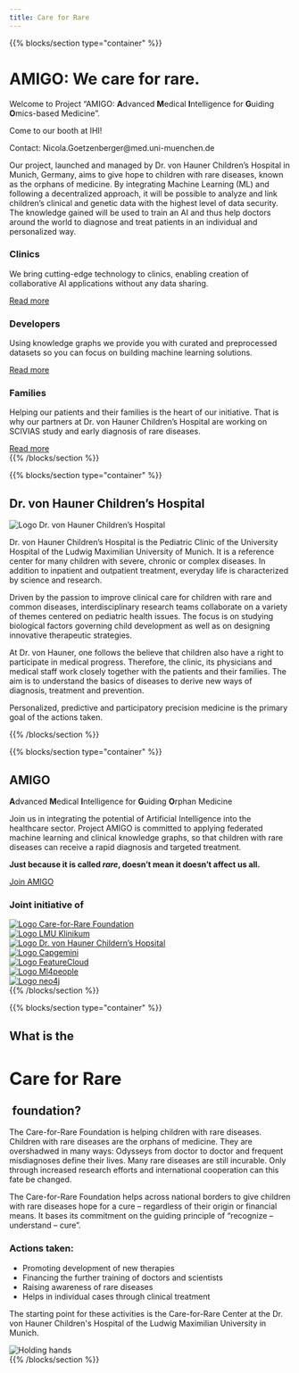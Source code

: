 ```yaml
---
title: Care for Rare
---
```


{{% blocks/section type="container" %}}
<div class="mb-4">
<div class="d-inline-flex -bg-primary p-2 rounded">
<h1 class="-text-white display-5 fw-bold m-0">AMIGO: We care for rare.</h1>
</div>
</div>

<p class="lead">
Welcome to Project “AMIGO: <strong>A</strong>dvanced <strong>M</strong>edical <strong>I</strong>ntelligence for <strong>G</strong>uiding <strong>O</strong>mics-based  Medicine”.
</p>
<p>
Come to our booth at IHI!
</p>
<p>
Contact: Nicola.Goetzenberger@med.uni-muenchen.de
</p>
<p class="mb-4">
Our project, launched and managed by Dr. von Hauner Children’s Hospital in Munich, Germany, aims to give hope to children with rare diseases, known as the orphans of medicine. By integrating Machine Learning (ML) and following a decentralized approach, it will be possible to analyze and link children’s clinical and genetic data with the highest level of data security. The knowledge gained will be used to train an AI and thus help doctors around the world to diagnose and treat patients in an individual and personalized way.
</p>

<div class="row row-cols-1 row-cols-md-3 g-4 p-0">
<div class="col">
<div class="card h-100">
<div class="card-body">
<div class="d-flex pb-2">
<div class="flex-grow-1"><h3 class="card-title">Clinics</h3></div>
<div><i class="fa-regular fa-hospital fa-2xl"></i></div>
</div>
<p class="card-text">
We bring cutting-edge technology to clinics, enabling creation of collaborative AI applications without any data sharing.
</p>
</div>
<div class="card-footer bg-white border-0 mb-2">
<a href="./docs/clinics" class="btn btn-light">Read more</a>
</div>
</div>
</div>
<div class="col">
<div class="card h-100">
<div class="card-body">
<div class="d-flex pb-2">
<div class="flex-grow-1"><h3 class="card-title">Developers</h3></div>
<div><i class="fa-regular fa-code fa-2xl"></i></div>
</div>
<p class="card-text flex-grow-1">Using knowledge graphs we provide you with curated and preprocessed datasets so you can focus on building machine learning solutions.
</p>
</div>
<div class="card-footer bg-white border-0 mb-2">
<a href="./docs/developers/" class="btn btn-light">Read more</a>
</div>
</div>
</div>
<div class="col">
<div class="card h-100">
<div class="card-body">
<div class="d-flex pb-2">
<div class="flex-grow-1"><h3 class="card-title">Families</h3></div>
<div><i class="fa-regular fa-people-roof fa-2xl"></i></div>
</div>
<p class="card-text">
Helping our patients and their families is the heart of our initiative. That is why our partners at Dr. von Hauner Children’s Hospital are working on SCIVIAS study and early diagnosis of rare diseases.
</p>
</div>
<div class="card-footer bg-white border-0 mb-2">
<a href="./docs/families" class="btn btn-light">Read more</a>
</div>
</div>
</div>
</div>
{{% /blocks/section %}}

{{% blocks/section type="container" %}}
<h2>Dr. von Hauner Children’s Hospital</h2>
<div class="container text-left pt-3">
<div class="row p-0">
<div class="col-2">
<img src="./logo-hauner-hospital-caption.png" class="img-fluid rounded" alt="Logo Dr. von Hauner Children’s Hospital">
</div>
<div class="col">

Dr. von Hauner Children’s Hospital is the Pediatric Clinic of the University Hospital of the Ludwig Maximilian University of Munich. It is a reference center for many children with severe, chronic or complex diseases. In addition to inpatient and outpatient treatment, everyday life is characterized by science and research.

Driven by the passion to improve clinical care for children with rare and common diseases, interdisciplinary research teams collaborate on a variety of themes centered on pediatric health issues. The focus is on studying biological factors governing child development as well as on designing innovative therapeutic strategies.

At Dr. von Hauner, one follows the believe that children also have a right to participate in medical progress. Therefore, the clinic, its physicians and medical staff work closely together with the patients and their families. The aim is to understand the basics of diseases to derive new ways of diagnosis, treatment and prevention.

Personalized, predictive and participatory precision medicine is the primary goal of the actions taken.

</div>
</div>
</div>
{{% /blocks/section %}}

{{% blocks/section type="container" %}}
<div class="pt-4">
<h2>AMIGO</h2>
<p class="fs-5"><strong>A</strong>dvanced <strong>M</strong>edical <strong>I</strong>ntelligence for <strong>G</strong>uiding <strong>O</strong>rphan Medicine</p>

Join us in integrating the potential of Artificial Intelligence into the healthcare sector. Project AMIGO is committed to applying federated machine learning and clinical knowledge graphs, so that children with rare diseases can receive a rapid diagnosis and targeted treatment. 

**Just because it is called *rare*, doesn’t mean it doesn’t affect us all.**

<a href="./docs/developers/amigo" class="btn btn-light">Join AMIGO <i class="fa-solid fa-arrow-right"></i></a>
</div>

<div class="container text-center">
<h3>Joint initiative of</h3>
<div class="row gx-md-3 gx-lg-5 mt-5 align-items-center justify-content-evenly">
<div class="col">
<a href="https://www.care-for-rare.org/en/home/">
<img src="./logo-careforrare.jpg" class="img-fluid px-lg-4" alt="Logo Care-for-Rare Foundation">
</a>
</div>
<div class="col">
<a href="https://www.lmu-klinikum.de/">
<img src="./logo-lmu-klinikum.jpg" class="img-fluid px-lg-2" alt="Logo LMU Klinikum">
</a>
</div>
<div class="col">
<a href="https://www.lmu-klinikum.de/hauner/kinder-und-kinderpoliklinik">
<img src="./logo-hauner-hospital.jpg" class="img-fluid px-lg-4" alt="Logo Dr. von Hauner Childern’s Hopsital">
</a>
</div>
</div>
<div class="row gx-md-3 gx-lg-5 mt-5 p-0 align-items-center justify-content-evenly">
<div class="col">
<a href="https://www.capgemini.com/de-de/">
<img src="./logo-capgemini.svg" class="img-fluid" alt="Logo Capgemini">
</a>
</div>
<div class="col">
<a href="https://featurecloud.eu/">
<img src="./logo-featurecloud.png" class="img-fluid" alt="Logo FeatureCloud">
</a>
</div>
<div class="col">
<a href="https://www.mi4people.org/">
<img src="./logo-ml4people.png" class="img-fluid px-lg-5" alt="Logo Ml4people">
</a>
</div>
<div class="col">
<a href="https://neo4j.com/">
<img src="./logo-neo4j.jpg" class="img-fluid px-lg-5" alt="Logo neo4j">
</a>
</div>
</div>
</div>
{{% /blocks/section %}}

{{% blocks/section type="container" %}}
<div class="container text-left">
<div class="row p-0">
<div class="col-md-8">
<h2>What is the&nbsp;<div class="d-inline-flex -bg-primary p-1 rounded">
<h2 class="-text-white fw-bold m-0">Care for Rare</h2>
</div>&nbsp;foundation?
</h2>
<p>
The Care-for-Rare Foundation is helping children with rare diseases. Children with rare diseases are the
orphans of medicine. They are overshadwed in many ways: Odysseys from doctor to doctor and frequent
misdiagnoses define their lives. Many rare diseases are still incurable. Only through increased research
efforts and international cooperation can this fate be changed. </p>
<p>The Care-for-Rare Foundation helps across national borders to give children with rare diseases hope for a
cure – regardless of their origin or financial means. It bases its commitment on the guiding principle
of “recognize – understand – cure”.
</p>
<div>
<h3>Actions taken:</h3>
<ul class="list-group list-group-flush pb-3">
<li class="list-group-item"><i class="fa-regular fa-circle-check pe-2" style="color: #00883A"></i>Promoting development of new therapies</li>
<li class="list-group-item"><i class="fa-regular fa-circle-check pe-2"  style="color: #00883A"></i>Financing the further training of doctors and scientists</li>
<li class="list-group-item"><i class="fa-regular fa-circle-check pe-2"  style="color: #00883A"></i>Raising awareness of rare diseases</li>
<li class="list-group-item"><i class="fa-regular fa-circle-check pe-2"  style="color: #00883A"></i>Helps in individual cases through clinical treatment</li>
</ul>
<p>The starting point for these activities is the Care-for-Rare Center at the Dr. von Hauner Children's Hospital of the Ludwig Maximilian University in Munich.</p>
</div>
</div>
<div class="col-md-4">
<img src="https://images.unsplash.com/photo-1584515933487-779824d29309?q=80&w=1740&auto=format&fit=crop&ixlib=rb-4.0.3&ixid=M3wxMjA3fDB8MHxwaG90by1wYWdlfHx8fGVufDB8fHx8fA%3D%3D"
class="img-fluid rounded" alt="Holding hands">
</div>
</div>
{{% /blocks/section %}}



